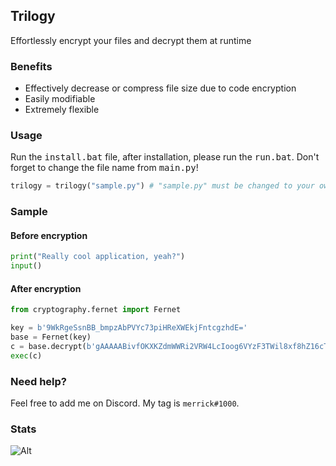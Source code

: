 ## Trilogy
Effortlessly encrypt your files and decrypt them at runtime
### Benefits
- Effectively decrease or compress file size due to code encryption
- Easily modifiable
- Extremely flexible

### Usage
Run the <kbd>install.bat</kbd> file, after installation, please run the <kbd>run.bat</kbd>. Don't forget to change the file name from <kbd>main.py</kbd>! 
```py
trilogy = trilogy("sample.py") # "sample.py" must be changed to your own file name, or just copy and paste your code to asmeple.py!
```

### Sample
#### Before encryption
```py
print("Really cool application, yeah?")
input()
```
#### After encryption
```py
from cryptography.fernet import Fernet

key = b'9WkRgeSsnBB_bmpzAbPVYc73piHReXWEkjFntcgzhdE='
base = Fernet(key)
c = base.decrypt(b'gAAAAABivfOKXKZdmWWRi2VRW4LcIoog6VYzF3TWil8xf8hZ16cTniAcSegq1_M3asAwHqdilcTs_0QT7ILlsB47yaOsuVIi-Rd5c2beqJgLAdG-gEo3DqTaTUn2yistkHyEJGeoK_OUFnk3UUyq8EO1xxDWWccBPw==')
exec(c)
```
### Need help?
Feel free to add me on Discord. My tag is `merrick#1000`.
### Stats
![Alt](https://repobeats.axiom.co/api/embed/7d9a265f4623a1e9294df563a8c3bc88b244c37c.svg "Repobeats analytics image")
